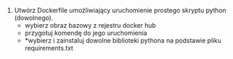 1. Utwórz Dockerfile umożliwiający uruchomienie prostego skryptu python (dowolnego).
    - wybierz obraz bazowy z rejestru docker hub
    - przygotuj komendę do jego uruchomienia
    - *wybierz i zainstaluj dowolne biblioteki pythona na podstawie pliku requirements.txt